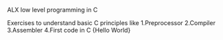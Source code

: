 ALX low level programming in C

Exercises to understand basic C principles like
1.Preprocessor
2.Compiler
3.Assembler
4.First code in C {Hello World}

